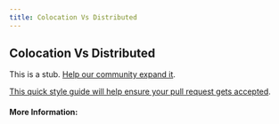 ```yaml
---
title: Colocation Vs Distributed
---
```


## Colocation Vs Distributed

This is a stub. [Help our community expand it](https://github.com/freecodecamp/guides/tree/master/src/pages/articles/agile/colocation-vs-distributed/index.md).

[This quick style guide will help ensure your pull request gets accepted](https://github.com/freeCodeCamp/guides/blob/master/README.md).

<!-- The article goes here, in GitHub-flavored Markdown. Feel free to add YouTube videos, images, and CodePen/JSBin embeds  -->

#### More Information:
<!-- Please add any articles you think might be helpful to read before writing the article -->


